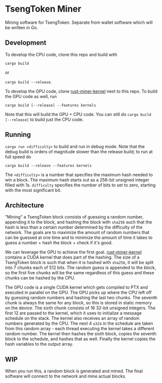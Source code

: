 # TsengToken Miner

Mining software for TsengToken. Separate from wallet software which will be written in Go.

## Development

To develop the CPU code, clone this repo and build with

`cargo build`

or

`cargo build --release`.

To develop the GPU code, clone [rust-miner-kernel](https://github.com/Dezzmeister/rust-miner-kernel.git) next to this repo. To build the GPU code as well, run

`cargo build [--release] --features kernels`

Note that this will build the GPU + CPU code. You can still do `cargo build [--release]` to build just the CPU code.

## Running

`cargo run <difficulty>` to build and run in debug mode. Note that the debug build is orders of magnitude slower than the release build; to run at full speed do

`cargo build --release --features kernels`

The `<difficulty>` is a number that specifies the maximum hash needed to win a block. The maximum hash starts out as a 256-bit unsigned integer filled with 1s. `difficulty` specifies the number of bits to set to zero, starting with the most significant bit.

## Architecture

"Mining" a TsengToken block consists of guessing a random number, appending it to the block, and hashing the block with `sha256` such that the hash is less than a certain number determined by the difficulty of the network. The goals are to maximize the amount of random numbers that can be guessed at one time and to minimize the amount of time it takes to guess a number + hash the block + check if it's good.

We can leverage the GPU to achieve the first goal. [rust-miner-kernel](https://github.com/Dezzmeister/rust-miner-kernel.git) contains a CUDA kernel that does part of the hashing. The size of a TsengToken block is such that when it is hashed with `sha256`, it will be split into 7 chunks each of 512 bits. The random guess is appended to the block, so the first five chunks will be the same regardless of this guess and these chunks can be hashed by the CPU.

The GPU code is a single CUDA kernel which gets compiled to PTX and executed in parallel on the GPU. The GPU picks up where the CPU left off by guessing random numbers and hashing the last two chunks. The seventh chunk is always the same for any block, so this is stored in static memory on the device. The sixth chunk consists of 16 32-bit unsigned integers. The first 12 are passed to the kernel, which it uses to initialize a message schedule on the stack. The kernel also receives an array of random numbers generated by the CPU. The next 4 `u32`s in the schedule are taken from this random array - each thread executing the kernel takes a different random number. The kernel then hashes the sixth block, copies the seventh block to the schedule, and hashes that as well. Finally the kernel copies the hash variables to the output array.

## WIP

When you run this, a random block is generated and mined. The final software will connect to the network and mine actual blocks.
